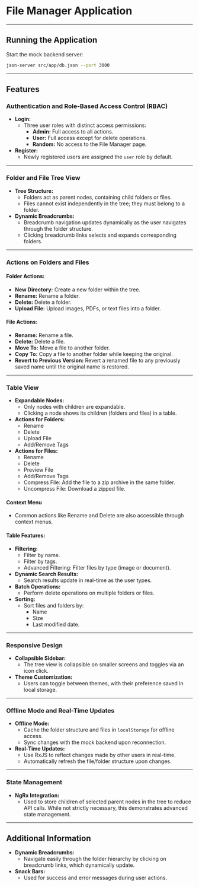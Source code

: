 # File Manager Application

---

## Running the Application
Start the mock backend server:
```bash
json-server src/app/db.json --port 3000
```
---

## Features

### Authentication and Role-Based Access Control (RBAC)
- **Login:** 
  - Three user roles with distinct access permissions:
    - **Admin:** Full access to all actions.
    - **User:** Full access except for delete operations.
    - **Random:** No access to the File Manager page.
- **Register:** 
  - Newly registered users are assigned the `user` role by default.

---

### Folder and File Tree View
- **Tree Structure:**
  - Folders act as parent nodes, containing child folders or files.
  - Files cannot exist independently in the tree; they must belong to a folder.
- **Dynamic Breadcrumbs:**
  - Breadcrumb navigation updates dynamically as the user navigates through the folder structure.
  - Clicking breadcrumb links selects and expands corresponding folders.

---

### Actions on Folders and Files
#### Folder Actions:
- **New Directory:** Create a new folder within the tree.
- **Rename:** Rename a folder.
- **Delete:** Delete a folder.
- **Upload File:** Upload images, PDFs, or text files into a folder.

#### File Actions:
- **Rename:** Rename a file.
- **Delete:** Delete a file.
- **Move To:** Move a file to another folder.
- **Copy To:** Copy a file to another folder while keeping the original.
- **Revert to Previous Version:** Revert a renamed file to any previously saved name until the original name is restored.

---

### Table View
- **Expandable Nodes:** 
  - Only nodes with children are expandable.
  - Clicking a node shows its children (folders and files) in a table.
- **Actions for Folders:**
  - Rename
  - Delete
  - Upload File
  - Add/Remove Tags
- **Actions for Files:**
  - Rename
  - Delete
  - Preview File
  - Add/Remove Tags
  - Compress File: Add the file to a zip archive in the same folder.
  - Uncompress File: Download a zipped file.

#### Context Menu
- Common actions like Rename and Delete are also accessible through context menus.

#### Table Features:
- **Filtering:**
  - Filter by name.
  - Filter by tags.
  - Advanced Filtering: Filter files by type (image or document).
- **Dynamic Search Results:** 
  - Search results update in real-time as the user types.
- **Batch Operations:** 
  - Perform delete operations on multiple folders or files.
- **Sorting:** 
  - Sort files and folders by:
    - Name
    - Size
    - Last modified date.

---

### Responsive Design
- **Collapsible Sidebar:** 
  - The tree view is collapsible on smaller screens and toggles via an icon click.
- **Theme Customization:** 
  - Users can toggle between themes, with their preference saved in local storage.

---

### Offline Mode and Real-Time Updates
- **Offline Mode:**
  - Cache the folder structure and files in `localStorage` for offline access.
  - Sync changes with the mock backend upon reconnection.
- **Real-Time Updates:**
  - Use RxJS to reflect changes made by other users in real-time.
  - Automatically refresh the file/folder structure upon changes.

---

### State Management
- **NgRx Integration:** 
  - Used to store children of selected parent nodes in the tree to reduce API calls. While not strictly necessary, this demonstrates advanced state management.

---

## Additional Information
- **Dynamic Breadcrumbs:** 
  - Navigate easily through the folder hierarchy by clicking on breadcrumb links, which dynamically update.
- **Snack Bars:** 
  - Used for success and error messages during user actions.


